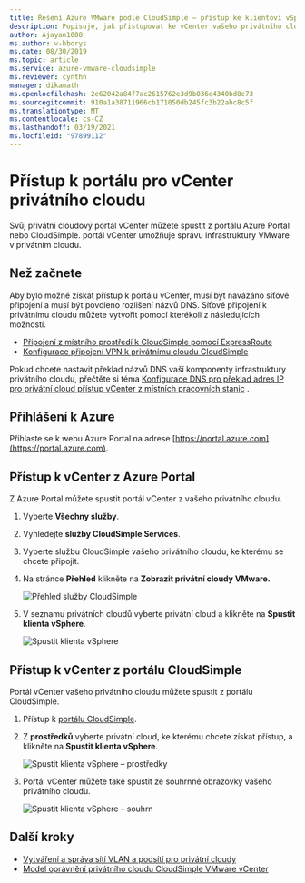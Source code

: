 ```yaml
---
title: Řešení Azure VMware podle CloudSimple – přístup ke klientovi vSphere
description: Popisuje, jak přistupovat ke vCenter vašeho privátního cloudu.
author: Ajayan1008
ms.author: v-hborys
ms.date: 08/30/2019
ms.topic: article
ms.service: azure-vmware-cloudsimple
ms.reviewer: cynthn
manager: dikamath
ms.openlocfilehash: 2e62042a84f7ac2615762e3d9b036e4340bd8c73
ms.sourcegitcommit: 910a1a38711966cb171050db245fc3b22abc8c5f
ms.translationtype: MT
ms.contentlocale: cs-CZ
ms.lasthandoff: 03/19/2021
ms.locfileid: "97899112"
---
```

# <a name="access-your-private-cloud-vcenter-portal"></a>Přístup k portálu pro vCenter privátního cloudu

Svůj privátní cloudový portál vCenter můžete spustit z portálu Azure Portal nebo CloudSimple.  portál vCenter umožňuje správu infrastruktury VMware v privátním cloudu.

## <a name="before-you-begin"></a>Než začnete

Aby bylo možné získat přístup k portálu vCenter, musí být navázáno síťové připojení a musí být povoleno rozlišení názvů DNS.  Síťové připojení k privátnímu cloudu můžete vytvořit pomocí kterékoli z následujících možností.

* [Připojení z místního prostředí k CloudSimple pomocí ExpressRoute](on-premises-connection.md)
* [Konfigurace připojení VPN k privátnímu cloudu CloudSimple](set-up-vpn.md)

Pokud chcete nastavit překlad názvů DNS vaší komponenty infrastruktury privátního cloudu, přečtěte si téma [Konfigurace DNS pro překlad adres IP pro privátní cloud přístup vCenter z místních pracovních stanic](on-premises-dns-setup.md) .

## <a name="sign-in-to-azure"></a>Přihlášení k Azure

Přihlaste se k webu Azure Portal na adrese [https://portal.azure.com](https://portal.azure.com).

## <a name="access-vcenter-from-azure-portal"></a>Přístup k vCenter z Azure Portal

Z Azure Portal můžete spustit portál vCenter z vašeho privátního cloudu.

1. Vyberte **Všechny služby**.

2. Vyhledejte **služby CloudSimple Services**.

3. Vyberte službu CloudSimple vašeho privátního cloudu, ke kterému se chcete připojit.

4. Na stránce **Přehled** klikněte na **Zobrazit privátní cloudy VMware.**

    ![Přehled služby CloudSimple](media/cloudsimple-service-overview.png)

5. V seznamu privátních cloudů vyberte privátní cloud a klikněte na **Spustit klienta vSphere**.

    ![Spustit klienta vSphere](media/cloudsimple-service-launch-vsphere-client.png)

## <a name="access-vcenter-from-cloudsimple-portal"></a>Přístup k vCenter z portálu CloudSimple

Portál vCenter vašeho privátního cloudu můžete spustit z portálu CloudSimple.

1. Přístup k [portálu CloudSimple](access-cloudsimple-portal.md).

2. Z **prostředků** vyberte privátní cloud, ke kterému chcete získat přístup, a klikněte na **Spustit klienta vSphere**.

    ![Spustit klienta vSphere – prostředky](media/cloudsimple-portal-resources-launch-vcenter.png)

3. Portál vCenter můžete také spustit ze souhrnné obrazovky vašeho privátního cloudu.

    ![Spustit klienta vSphere – souhrn](media/cloudsimple-resources-summary-launch-vcenter.png)

## <a name="next-steps"></a>Další kroky

* [Vytváření a správa sítí VLAN a podsítí pro privátní cloudy](create-vlan-subnet.md)
* [Model oprávnění privátního cloudu CloudSimple VMware vCenter](learn-private-cloud-permissions.md)